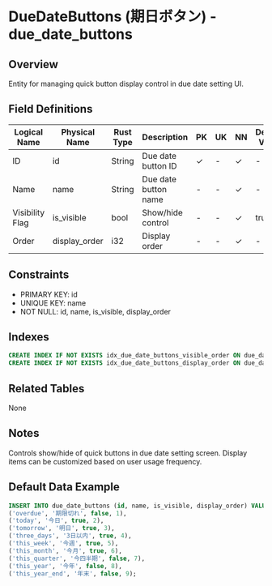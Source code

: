 # DueDateButtons (期日ボタン) - due_date_buttons

## Overview
Entity for managing quick button display control in due date setting UI.

## Field Definitions

| Logical Name | Physical Name | Rust Type | Description | PK | UK | NN | Default Value | Foreign Key | PostgreSQL Type | SQLite Type | TypeScript Type |
|--------------|---------------|-----------|-------------|----|----|----|---------------|-------------|-----------------|-------------|-----------------|
| ID | id | String | Due date button ID | ✓ | - | ✓ | - | - | UUID | TEXT | string |
| Name | name | String | Due date button name | - | - | ✓ | - | - | VARCHAR(50) | TEXT | string |
| Visibility Flag | is_visible | bool | Show/hide control | - | - | ✓ | true | - | BOOLEAN | INTEGER | boolean |
| Order | display_order | i32 | Display order | - | - | ✓ | - | - | INTEGER | INTEGER | number |

## Constraints
- PRIMARY KEY: id
- UNIQUE KEY: name
- NOT NULL: id, name, is_visible, display_order

## Indexes
```sql
CREATE INDEX IF NOT EXISTS idx_due_date_buttons_visible_order ON due_date_buttons(is_visible, display_order);
CREATE INDEX IF NOT EXISTS idx_due_date_buttons_display_order ON due_date_buttons(display_order);
```

## Related Tables
None

## Notes
Controls show/hide of quick buttons in due date setting screen. Display items can be customized based on user usage frequency.

## Default Data Example
```sql
INSERT INTO due_date_buttons (id, name, is_visible, display_order) VALUES
('overdue', '期限切れ', false, 1),
('today', '今日', true, 2),
('tomorrow', '明日', true, 3),
('three_days', '3日以内', true, 4),
('this_week', '今週', true, 5),
('this_month', '今月', true, 6),
('this_quarter', '今四半期', false, 7),
('this_year', '今年', false, 8),
('this_year_end', '年末', false, 9);
```
